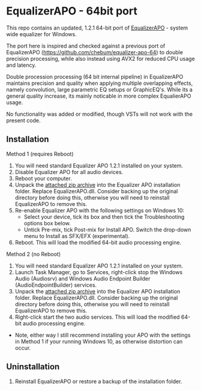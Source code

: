 # EqualizerAPO - 64bit port

This repo contains an updated, 1.2.1 64-bit port of [EqualizerAPO](https://sourceforge.net/p/equalizerapo/) - system wide equalizer for Windows.

The port here is inspired and checked against a previous port of EqualizerAPO (https://github.com/chebum/equalizer-apo-64) to double precision processing, while also instead using AVX2 for reduced CPU usage and latency.

Double procession processing (64 bit internal pipeline) in EqualizerAPO maintains precision and quality when applying multiple overlapping effects, namely convolution, large parametric EQ setups or GraphicEQ's. While its a general quality increase, its mainly noticable in more complex EqualierAPO usage.

No functionality was added or modified, though VSTs will not work with the present code.

## Installation

Method 1 (requires Reboot)
1. You will need standard Equalizer APO 1.2.1 installed on your system.
2. Disable Equalizer APO for all audio devices.
3. Reboot your computer.
4. Unpack the [attached zip archive](https://github.com/TheFireKahuna/equalizerAPO64/releases/) into the Equalizer APO installation folder. Replace EqualizerAPO.dll. Consider backing up the original directory before doing this, otherwise you will need to reinstall EqualizerAPO to remove this.
5. Re-enable Equalizer APO with the following settings on Windows 10:
	- Select your device, tick its box and then tick the Troubleshooting options box below.
	- Untick Pre-mix, tick Post-mix for Install APO. Switch the drop-down menu to Install as SFX/EFX (experimental).
6. Reboot. This will load the modified 64-bit audio processing engine.

Method 2 (no Reboot)
1. You will need standard Equalizer APO 1.2.1 installed on your system.
2. Launch Task Manager, go to Services, right-click stop the Windows Audio (Audiosrv) and Windows Audio Endpoint Builder (AudioEndpointBuilder) services.
4. Unpack the [attached zip archive](https://github.com/TheFireKahuna/equalizerAPO64/releases/) into the Equalizer APO installation folder. Replace EqualizerAPO.dll. Consider backing up the original directory before doing this, otherwise you will need to reinstall EqualizerAPO to remove this.
5. Right-click start the two audio services. This will load the modified 64-bit audio processing engine.
- Note, either way I still recommend installing your APO with the settings in Method 1 if your running Windows 10, as otherwise distortion can occur.

## Uninstallation

1. Reinstall EqualizerAPO or restore a backup of the installation folder.